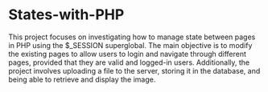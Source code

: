# States-with-PHP
This project focuses on investigating how to manage state between pages in PHP using the $_SESSION superglobal. The main objective is to modify the existing pages to allow users to login and navigate through different pages, provided that they are valid and logged-in users. Additionally, the project involves uploading a file to the server, storing it in the database, and being able to retrieve and display the image.
